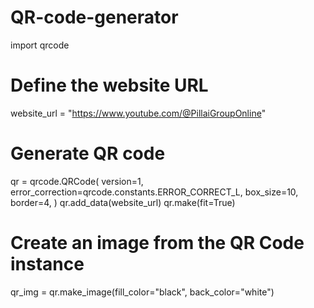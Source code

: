 # QR-code-generator
import qrcode

# Define the website URL
website_url = "https://www.youtube.com/@PillaiGroupOnline"

# Generate QR code
qr = qrcode.QRCode(
    version=1,
    error_correction=qrcode.constants.ERROR_CORRECT_L,
    box_size=10,
    border=4,
)
qr.add_data(website_url)
qr.make(fit=True)

# Create an image from the QR Code instance
qr_img = qr.make_image(fill_color="black", back_color="white")
